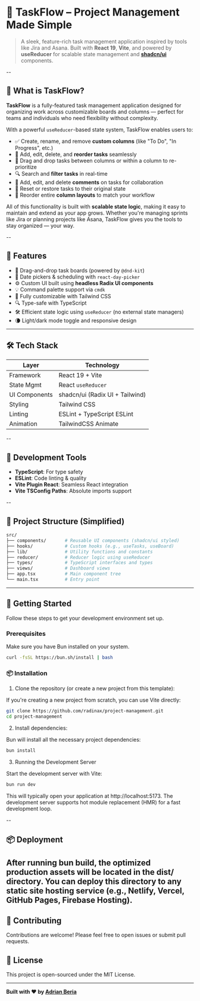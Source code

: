 # 🚀 TaskFlow – Project Management Made Simple

> A sleek, feature-rich task management application inspired by tools like Jira and Asana. Built with **React 19**, **Vite**, and powered by **useReducer** for scalable state management and **[shadcn/ui](https://ui.shadcn.com/)** components.

--

## 📌 What is TaskFlow?

**TaskFlow** is a fully-featured task management application designed for organizing work across customizable boards and columns — perfect for teams and individuals who need flexibility without complexity.

With a powerful `useReducer`-based state system, TaskFlow enables users to:

- ✅ Create, rename, and remove **custom columns** (like "To Do", "In Progress", etc.)
- 📌 Add, edit, delete, and **reorder tasks** seamlessly
- 🔀 Drag and drop tasks between columns or within a column to re-prioritize
- 🔍 Search and **filter tasks** in real-time
- 💬 Add, edit, and delete **comments** on tasks for collaboration
- 🔄 Reset or restore tasks to their original state
- 🎯 Reorder entire **column layouts** to match your workflow

All of this functionality is built with **scalable state logic**, making it easy to maintain and extend as your app grows. Whether you're managing sprints like Jira or planning projects like Asana, TaskFlow gives you the tools to stay organized — your way.

--

## 🌟 Features

- 🧱 Drag-and-drop task boards (powered by `@dnd-kit`)
- 📅 Date pickers & scheduling with `react-day-picker`
- ⚙️ Custom UI built using **headless Radix UI components**
- 💡 Command palette support via `cmdk`
- 🎨 Fully customizable with Tailwind CSS
- 🔍 Type-safe with TypeScript
- 🛠️ Efficient state logic using `useReducer` (no external state managers)
- 🌘 Light/dark mode toggle and responsive design

---

## 🛠 Tech Stack

| Layer         | Technology                      |
| ------------- | ------------------------------- |
| Framework     | React 19 + Vite                 |
| State Mgmt    | React `useReducer`              |
| UI Components | shadcn/ui (Radix UI + Tailwind) |
| Styling       | Tailwind CSS                    |
| Linting       | ESLint + TypeScript ESLint      |
| Animation     | TailwindCSS Animate             |

--

## 🧪 Development Tools

- **TypeScript**: For type safety
- **ESLint**: Code linting & quality
- **Vite Plugin React**: Seamless React integration
- **Vite TSConfig Paths**: Absolute imports support

--

## 📁 Project Structure (Simplified)

```bash
src/
├── components/       # Reusable UI components (shadcn/ui styled)
├── hooks/            # Custom hooks (e.g., useTasks, useBoard)
├── lib/              # Utility functions and constants
├── reducer/          # Reducer logic using useReducer
├── types/            # TypeScript interfaces and types
├── views/            # Dashboard views
├── app.tsx           # Main component tree
└── main.tsx          # Entry point
```

---

## 🚀 Getting Started

Follow these steps to get your development environment set up.

### Prerequisites

Make sure you have Bun installed on your system.

```bash
curl -fsSL https://bun.sh/install | bash
```

### 📦 Installation

1. Clone the repository (or create a new project from this template):

If you're creating a new project from scratch, you can use Vite directly:

```bash
git clone https://github.com/radinax/project-management.git
cd project-management
```

2. Install dependencies:

Bun will install all the necessary project dependencies:

```bash
bun install
```

3. Running the Development Server

Start the development server with Vite:

```bash
bun run dev
```

This will typically open your application at http://localhost:5173. The development server supports hot module replacement (HMR) for a fast development loop.

--

## 📦 Deployment

## After running bun build, the optimized production assets will be located in the dist/ directory. You can deploy this directory to any static site hosting service (e.g., Netlify, Vercel, GitHub Pages, Firebase Hosting).

## 🤝 Contributing

Contributions are welcome! Please feel free to open issues or submit pull requests.

## 📄 License

This project is open-sourced under the MIT License.

---

**Built with ❤️ by [Adrian Beria](https://github.com/Radinax)**
